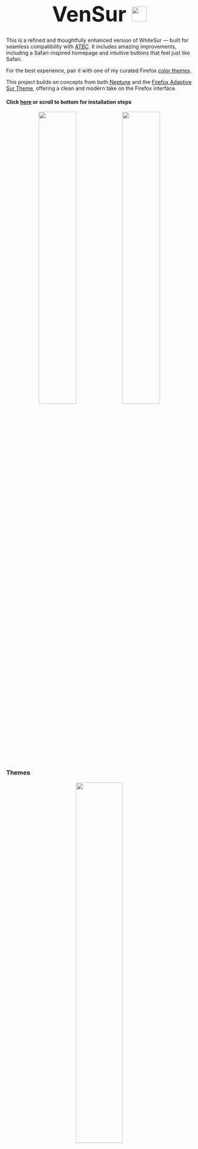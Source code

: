 <h1>
  <p align="center">
  <strong style="font-size: 2em;">VenSur</strong>
  <img src="https://github.com/user-attachments/assets/40595330-c5e2-4ff5-a777-38c1aafaacbb" width="40" height="40" style="margin-left: 8px;">
</p>
</h1>


This is a refined and thoughtfully enhanced version of WhiteSur — built for seamless compatibility with [ATBC](https://github.com/easonwong-de/Adaptive-Tab-Bar-Colour). It includes amazing improvements, including a Safari-inspired homepage and intuitive buttons that feel just like Safari.  

For the best experience, pair it with one of my curated Firefox [color themes](#themes).  

This project builds on concepts from both [Neptune](https://github.com/yiiyahui/Neptune-Firefox) and the [Firefox Adaptive Sur Theme](https://github.com/easonwong-de/Firefox-Adaptive-Sur-Theme), offering a clean and modern take on the Firefox interface.

####  Click [here](#installation-steps) or scroll to bottom for installation steps

<p align="center"><img width="45%" src="https://github.com/user-attachments/assets/ba54b08b-e259-4de1-8561-83978ee4cf68"><img width="45%" src="https://github.com/user-attachments/assets/ac27d055-4959-4285-bf8a-599fcdabf2f5"></p>

### Themes
<p align="center"><img width="50%" src="https://github.com/user-attachments/assets/1e53d35a-57d6-4897-9527-cbfab1e539b8"></p>
<p align="center">
<a href="https://addons.mozilla.org/en-US/firefox/addon/safari-15-dark-theme/">DARK THEME 1</a>
</p>

<p align="center"><img width="50%" src="https://github.com/user-attachments/assets/ff72f684-3839-4e27-bef1-988ba713bc6b"></p>
<p align="center">
<a href="https://addons.mozilla.org/en-US/firefox/addon/dark-theme-for-whitesur/">DARK THEME 2</a>
</p>

<p align="center"><img width="50%" src="https://github.com/user-attachments/assets/f3ae6eea-64df-4e2e-a030-76957ae1ce52"></p>
<p align="center">
<a href="https://addons.mozilla.org/en-US/firefox/addon/safari-15-light-theme/">LIGHT THEME</a>
</p>

## Installation Steps
1. Set Browser Configurations

Go to `about:config`

-   Set `toolkit.legacyUserProfileCustomizations.stylesheets` to `true`
-   Set `svg.context-properties.content.enabled` to `true`
-   Set `layout.css.color-mix.enabled` to `true`
-   Set `layout.css.backdrop-filter.force-enabled` to `true` (optional)
-   Set `layout.css.color-mix.color-spaces.enabled` to `true` (optional)



2.	Edit your Firefox toolbar, to look like this
 <img width="940" height="79" alt="image" src="https://github.com/user-attachments/assets/45b7cc9e-a2bb-4b19-b5a2-f161341038a7" />


3.	Get this extension: https://addons.mozilla.org/en-US/firefox/addon/reload-in-address-bar/
4.	Download the SF pro fonts
5.	Then, copy the chrome and configuration folders into your User profile folder (you can get this folder by typing "about:support" into your addressbar)
6.	Enjoy!!


#### Disclaimer!!
The theme removes the Extension, Hamburger menu and Bookmark( Star ) icons to give it a Safari experience, To add them back  find and remove the following code in the User Chrome.css file
-	for the Extensions icon:
```
/* code to remove extensions icon */
#unified-extensions-button{
  width: 3px;
  padding-inline: 0 !important
}
#unified-extensions-button > .toolbarbutton-icon {
  width: 0 !important;
}
/* code to remove extensions icon */
```

-	for the Hamburger menu
```
/* code to remove hamburger menu */
#PanelUI-menu-button {

  display: none !important;

}
/* code to remove hamburger menu */

```
-	For the Bookmark icon
```
/* code to remove bookmark "star" icon form adressbar */
#star-button-box { display:none !important; }
/* code to remove bookmark "star" icon form adressbar */
```
